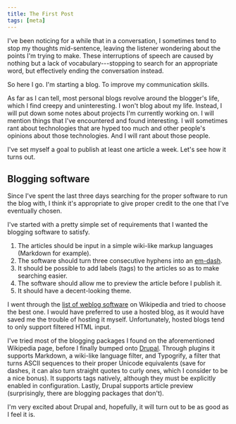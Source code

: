 ```yaml
---
title: The First Post
tags: [meta]
---
```


I've been noticing for a while that in a conversation, I sometimes tend to stop my thoughts mid-sentence, leaving the listener wondering about the points I'm trying to make. These interruptions of speech are caused by nothing but a lack of vocabulary---stopping to search for an appropriate word, but effectively ending the conversation instead.

So here I go. I'm starting a blog. To improve my communication skills.

As far as I can tell, most personal blogs revolve around the blogger's life, which I find creepy and uninteresting. I won't blog about my life. Instead, I will put down some notes about projects I'm currently working on. I will mention things that I've encountered and found interesting. I will sometimes rant about technologies that are hyped too much and other people's opinions about those technologies. And I will rant about those people.

I've set myself a goal to publish at least one article a week. Let's see how it turns out.

## Blogging software
Since I've spent the last three days searching for the proper software to run the blog with, I think it's appropriate to give proper credit to the one that I've eventually chosen.

I've started with a pretty simple set of requirements that I wanted the blogging software to satisfy.

  1. The articles should be input in a simple wiki-like markup languages (Markdown for example).
  2. The software should turn three consecutive hyphens into an [em-dash][wiki-dash].
  3. It should be possible to add labels (tags) to the articles so as to make searching easier.
  4. The software should allow me to preview the article before I publish it.
  5. It should have a decent-looking theme.

I went through the [list of weblog software][wiki-weblog] on Wikipedia and tried to choose the best one. I would have preferred to use a hosted blog, as it would have saved me the trouble of hosting it myself. Unfortunately, hosted blogs tend to only support filtered HTML input.

I've tried most of the blogging packages I found on the aforementioned Wikipedia page, before I finally bumped onto [Drupal][drupal]. Through plugins it supports Markdown, a wiki-like language filter, and Typogrify, a filter that turns ASCII sequences to their proper Unicode equivalents (save for dashes, it can also turn straight quotes to curly ones, which I consider to be a nice bonus). It supports tags natively, although they must be explicitly enabled in configuration. Lastly, Drupal supports article preview (surprisingly, there are blogging packages that don't).

I'm very excited about Drupal and, hopefully, it will turn out to be as good as I feel it is.

  [wiki-dash]: http://en.wikipedia.org/wiki/Dash
  [wiki-weblog]: http://en.wikipedia.org/wiki/Weblog_software#Examples
  [drupal]: http://drupal.org/
